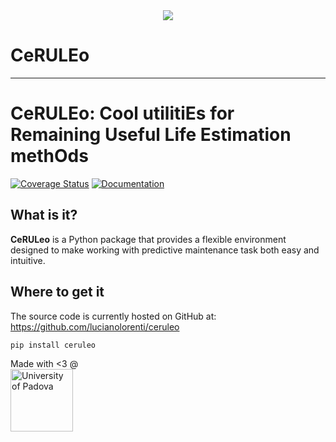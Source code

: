 <div align="center">
  <img src="doc/images/logo.png"><br>
</div>

# CeRULEo
-----------------


# CeRULEo: Cool utilitiEs for Remaining Useful Life Estimation methOds

[![Coverage Status](https://coveralls.io/repos/github/lucianolorenti/ceruleo/badge.svg?branch=main)](https://coveralls.io/github/lucianolorenti/ceruleo?branch=main)
[![Documentation](https://img.shields.io/badge/documentation-dev-brightgreen)](https://lucianolorenti.github.io/ceruleo/)

## What is it?

**CeRULeo** is a Python package that provides a flexible environment designed to make working with predictive maintenance task both easy and intuitive. 

## Where to get it
The source code is currently hosted on GitHub at:
https://github.com/lucianolorenti/ceruleo

```sh
pip install ceruleo
```




 Made with <3 @   <a href="https://www.dei.unipd.it/">  
         <img alt="University of Padova" src="doc/images/unipd_logo.png" width=100 />
      </a>

